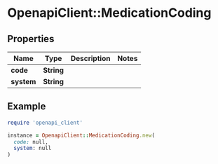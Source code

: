 # OpenapiClient::MedicationCoding

## Properties

| Name | Type | Description | Notes |
| ---- | ---- | ----------- | ----- |
| **code** | **String** |  |  |
| **system** | **String** |  |  |

## Example

```ruby
require 'openapi_client'

instance = OpenapiClient::MedicationCoding.new(
  code: null,
  system: null
)
```

